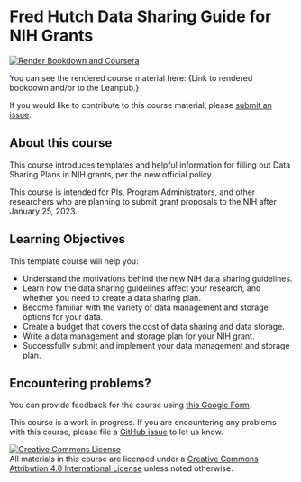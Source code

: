 # Fred Hutch Data Sharing Guide for NIH Grants

[![Render Bookdown and Coursera](https://github.com/jhudsl/OTTR_Template/actions/workflows/render-all.yml/badge.svg)](https://github.com/jhudsl/OTTR_Template/actions/workflows/render-all.yml)

You can see the rendered course material here: {Link to rendered bookdown and/or to the Leanpub.}

If you would like to contribute to this course material, please [submit an issue](https://github.com/fhdsl/NIH_Data_Sharing/issues/new).

## About this course

This course introduces templates and helpful information for filling out Data Sharing Plans in NIH grants, per the new official policy.

This course is intended for PIs, Program Administrators, and other researchers who are planning to submit grant proposals to the NIH after January 25, 2023.


## Learning Objectives

This template course will help you:   

- Understand the motivations behind the new NIH data sharing guidelines.
- Learn how the data sharing guidelines affect your research, and whether you need to create a data sharing plan.
- Become familiar with the variety of data management and storage options for your data.
- Create a budget that covers the cost of data sharing and data storage.
- Write a data management and storage plan for your NIH grant.
- Successfully submit and implement your data management and storage plan.


## Encountering problems?

You can provide feedback for the course using [this Google Form](https://forms.gle/6g1HfLyCzQWw78gk8).

This course is a work in progress. If you are encountering any problems with this course, please file a [GitHub issue](https://github.com/fhdsl/NIH_Data_Sharing/issues/new) to let us know.

<a rel="license" href="http://creativecommons.org/licenses/by/4.0/"><img alt="Creative Commons License" style="border-width:0" src="https://i.creativecommons.org/l/by/4.0/88x31.png" /></a><br />All materials in this course are licensed under a <a rel="license" href="http://creativecommons.org/licenses/by/4.0/">Creative Commons Attribution 4.0 International License</a> unless noted otherwise.
